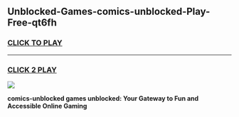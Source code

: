 
## Unblocked-Games-comics-unblocked-Play-Free-qt6fh
<h3>
<a href="https://premium76.site?title=comics-unblocked&ref=23A">CLICK TO PLAY</a></h3>
<hr>

<h3>
<a href="https://premium76.site?title=comics-unblocked&ref=23A">CLICK 2 PLAY</a>
  
</h3>

<a href="https://premium76.site?title=comics-unblocked&ref=23A"><img src="https://clearcache.store/games.png"></a>


**comics-unblocked games unblocked: Your Gateway to Fun and Accessible Online Gaming**
